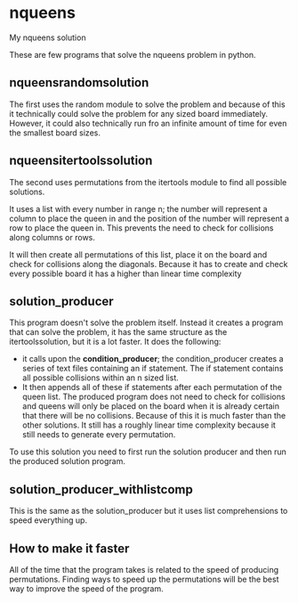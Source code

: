 # nqueens
My nqueens solution

These are few programs that solve the nqueens problem in python. 

<h2> nqueensrandomsolution </h2>
The first uses the random module to solve the problem and because of this it technically could solve the problem for any sized board immediately. However, it could also technically run fro an infinite amount of time for even the smallest board sizes.

<h2> nqueensitertoolssolution </h2>
The second uses permutations from the itertools module to find all possible solutions.

It uses a list with every number in range n; the number will represent a column to place the queen in and the position of the number will represent a row to place the queen in. This prevents the need to check for collisions along columns or rows. 

It will then create all permutations of this list, place it on the board and check for collisions along the diagonals. Because it has to create and check every possible board it has a higher than linear time complexity

<h2> solution_producer </h2>
This program doesn't solve the problem itself. Instead it creates a program that can solve the problem, it has the same structure as the itertoolssolution, but it is a lot faster. It does the following: 
<ul>
  <li> it calls upon the <b>condition_producer</b>; the condition_producer creates a series of text files containing an if statement. The if statement contains all possible collisions within an n sized list.</li>
   <li> It then appends all of these if statements after each permutation of the queen list. 
The produced program does not need to check for collisions and queens will only be placed on the board when it is already certain that there will be no collisions. Because of this it is much faster than the other solutions. It still has a roughly linear time complexity because it still needs to generate every permutation. </li>
</li>
</ul>
To use this solution you need to first run the solution producer and then run the produced solution program. 

<h2> solution_producer_withlistcomp </h2> 
This is the same as the solution_producer but it uses list comprehensions to speed everything up. 

<h2> How to make it faster </h2> 
All of the time that the program takes is related to the speed of producing permutations. Finding ways to speed up the permutations will be the best way to improve the speed of the program. 
